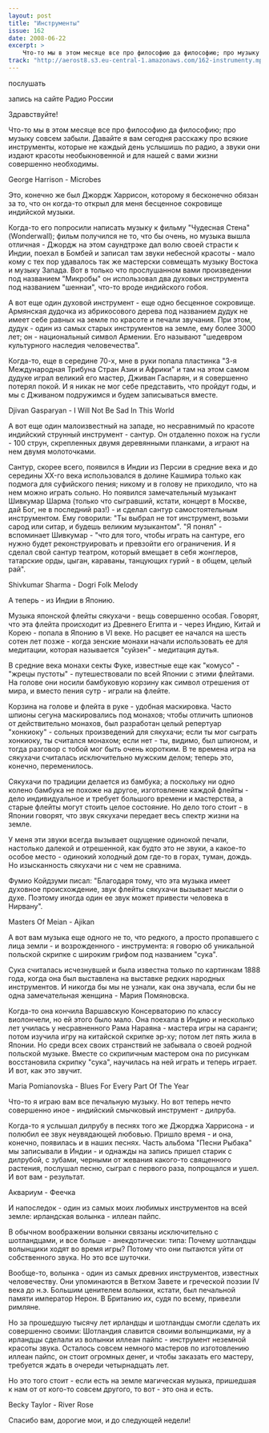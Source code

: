 ```yaml
---
layout: post
title: "Инструменты"
issue: 162
date: 2008-06-22
excerpt: >
    Что-то мы в этом месяце все про философию да философию; про музыку совсем забыли. Давайте я вам сегодня расскажу про всякие инструменты, которые не каждый день услышишь по радио, а звуки они издают красоты необыкновенной и для нашей с вами жизни совершенно необходимы.
track: "http://aerost8.s3.eu-central-1.amazonaws.com/162-instrumenty.mp3"
---
```


послушать

запись на сайте Радио России

Здравствуйте!

Что-то мы в этом месяце все про философию да философию; про музыку совсем забыли. Давайте я вам сегодня расскажу про всякие инструменты, которые не каждый день услышишь по радио, а звуки они издают красоты необыкновенной и для нашей с вами жизни совершенно необходимы.

George Harrison - Microbes

Это, конечно же был Джордж Харрисон, которому я бесконечно обязан за то, что он когда-то открыл для меня бесценное сокровище индийской музыки.

Когда-то его попросили написать музыку к фильму "Чудесная Стена" (Wonderwall); фильм получился не то, что бы очень, но музыка вышла отличная - Джордж на этом саундтрэке дал волю своей страсти к Индии, поехал в Бомбей и записал там звуки небесной красоты - мало кому с тех пор удавалось так же мастерски совмещать музыку Востока и музыку Запада. Вот в только что прослушанном вами произведении под названием "Микробы" он использовал два духовых инструмента под названием "шеннаи", что-то вроде индийского гобоя.

А вот еще один духовой инструмент - еще одно бесценное сокровище. Армянская дудочка из абрикосового дерева под названием дудук не имеет себе равных на земле по красоте и печали звучания. При этом, дудук - один из самых старых инструментов на земле, ему более 3000 лет; он - национальный символ Армении. Его называют "шедевром культурного наследия человечества".

Когда-то, еще в середине 70-х, мне в руки попала пластинка "3-я Международная Трибуна Стран Азии и Африки" и там на этом самом дудуке играл великий его мастер, Дживан Гаспарян, и я совершенно потерял покой. И я никак не мог себе представить, что пройдут годы, и мы с Дживаном подружимся и будем записываться вместе.

Djivan Gasparyan - I Will Not Be Sad In This World

А вот еще один малоизвестный на западе, но несравнимый по красоте индийский струнный инструмент - сантур. Он отдаленно похож на гусли - 100 струн, скрепленных двумя деревянными планками, а играют на нем двумя молоточками.

Сантур, скорее всего, появился в Индии из Персии в средние века и до середины XX-го века использовался в долине Кашмира только как подмога для суфийского пения; никому и в голову не приходило, что на нем можно играть сольно. Но появился замечательный музыкант Шивкумар Шарма (только что сыгравший, кстати, концерт в Москве, дай Бог, не в последний раз!) - и сделал сантур самостоятельным инструментом. Ему говорили: "Ты выбрал не тот инструмент, возьми сарод или ситар, и будешь великим музыкантом". "Я понял" - вспоминает Шивкумар - "что для того, чтобы играть на сантуре, его нужно будет реконструировать и превзойти его ограничения. И я сделал свой сантур театром, который вмещает в себя жонглеров, татарские орды, цыган, караваны, танцующих гурий - в общем, целый рай".

Shivkumar Sharma - Dogri Folk Melody

А теперь - из Индии в Японию.

Музыка японской флейты сякухачи - вещь совершенно особая. Говорят, что эта флейта происходит из Древнего Египта и - через Индию, Китай и Корею - попала в Японию в VI веке. Но расцвет ее начался на шесть сотен лет позже - когда зенские монахи начали использовать ее для медитации, которая называется "суйзен" - медитация дутья.

В средние века монахи секты Фуке, известные еще как "комусо" - "жрецы пустоты" - путешествовали по всей Японии с этими флейтами. На голове они носили бамбуковую корзину как символ отрешения от мира, и вместо пения сутр - играли на флейте.

Корзина на голове и флейта в руке - удобная маскировка. Часто шпионы сегуна маскировались под монахов; чтобы отличить шпионов от действительно монахов, был разработан целый репертуар "хонкиоку" - сольных произведений для сякухачи; если ты мог сыграть хонкиоку, ты считался монахом; если нет - ты, видимо, был шпионом, и тогда разговор с тобой мог быть очень коротким. В те времена игра на сякухачи считалась исключительно мужским делом; теперь это, конечно, переменилось.

Сякухачи по традиции делается из бамбука; а поскольку ни одно колено бамбука не похоже на другое, изготовление каждой флейты - дело индивидуальное и требует большого времени и мастерства, а старые флейты могут стоить целое состояние. Но дело того стоит - в Японии говорят, что звук сякухачи передает весь спектр жизни на земле.

У меня эти звуки всегда вызывает ощущение одинокой печали, настолько далекой и отрешенной, как будто это не звуки, а какое-то особое место - одинокий холодный дом где-то в горах, туман, дождь. Но изысканность сякухачи ни с чем не сравнима.

Фумио Койдзуми писал: "Благодаря тому, что эта музыка имеет духовное происхождение, звук флейты сякухачи вызывает мысли о духе. Поэтому иногда один ее звук может привести человека в Нирвану".

Masters Of Meian - Ajikan

А вот вам музыка еще одного не то, что редкого, а просто пропавшего с лица земли - и возрожденного - инструмента: я говорю об уникальной польской скрипке с широким грифом под названием "сука".

Сука считалась исчезнувшей и была известна только по картинкам 1888 года, когда она был выставлена на выставке редких народных инструментов. И никогда бы мы не узнали, как она звучала, если бы не одна замечательная женщина - Мария Помяновска.

Когда-то она кончила Варшавскую Консерваторию по классу виолончели, но ей этого было мало. Она поехала в Индию и несколько лет училась у несравненного Рама Нараяна - мастера игры на саранги; потом изучила игру на китайской скрипке эр-ху; потом лет пять жила в Японии. Но среди всех своих странствий не забывала о своей родной польской музыке. Вместе со скрипичным мастером она по рисункам восстановила скрипку "сука", научилась на ней играть и теперь играет. И вот, как это звучит.

Maria Pomianovska - Blues For Every Part Of The Year

Что-то я играю вам все печальную музыку. Но вот теперь нечто совершенно иное - индийский смычковый инструмент - дилруба.

Когда-то я услышал дилрубу в песнях того же Джорджа Харрисона - и полюбил ее звук неувядающей любовью. Пришло время - и она, конечно, появилась и в наших песнях. Часть альбома "Песни Рыбака" мы записывали в Индии - и однажды на запись пришел старик с дилрубой, с зубами, черными от жевания какого-то священного растения, послушал песню, сыграл с первого раза, попрощался и ушел. И вот вам - результат.

Аквариум - Феечка

И напоследок - один из самых моих любимых инструментов на всей земле: ирландская волынка - иллеан пайпс.

В обычном воображении волынки связаны исключительно с шотландцами, и все больше - анекдотически: типа: Почему шотландцы волынщики ходят во время игры? Потому что они пытаются уйти от собственного звука. Но это все шуточки.

Вообще-то, волынка - один из самых древних инструментов, известных человечеству. Они упоминаются в Ветхом Завете и греческой поэзии IV века до н.э. Большим ценителем волынки, кстати, был печальной памяти император Нерон. В Британию их, судя по всему, привезли римляне.

Но за прошедшую тысячу лет ирландцы и шотландцы смогли сделать их совершенно своими: Шотландия славится своими волынщиками, ну а ирландцы сделали из волынки иллеан пайпс - инструмент неземной красоты звука. Осталось совсем немного мастеров по изготовлению иллеан пайпс, он стоит огромных денег, и чтобы заказать его мастеру, требуется ждать в очереди четырнадцать лет.

Но это того стоит - если есть на земле магическая музыка, пришедшая к нам от от кого-то совсем другого, то вот - это она и есть.

Becky Taylor - River Rose

Спасибо вам, дорогие мои, и до следующей недели!
